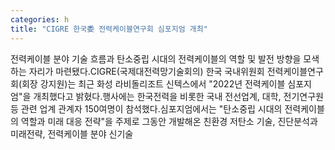 ```yaml
---
categories: h
title: "CIGRE 한국委 전력케이블연구회 심포지엄 개최"
---
```

전력케이블 분야 기술 흐름과 탄소중립 시대의 전력케이블의 역할 및 발전 방향을 모색하는 자리가 마련됐다.CIGRE(국제대전력망기술회의) 한국 국내위원회 전력케이블연구회(회장 강지원)는 최근 화성 라비돌리조트 신텍스에서 "2022년 전력케이블 심포지엄"을 개최했다고 밝혔다.행사에는 한국전력을 비롯한 국내 전선업계, 대학, 전기연구원 등 관련 업계 관계자 150여명이 참석했다.심포지엄에서는 "탄소중립 시대의 전력케이블의 역할과 미래 대응 전략"을 주제로 그동안 개발해온 친환경 저탄소 기술, 진단분석과 미래전략, 전력케이블 분야 신기술 